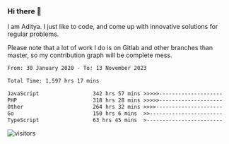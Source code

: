 ### Hi there 👋

I am Aditya. I just like to code, and come up with innovative solutions for regular problems.

Please note that a lot of work I do is on Gitlab and other branches than master, so my contribution graph will be complete mess.

<!--START_SECTION:waka-->

```txt
From: 30 January 2020 - To: 13 November 2023

Total Time: 1,597 hrs 17 mins

JavaScript                 342 hrs 57 mins >>>>>--------------------   21.47 %
PHP                        318 hrs 28 mins >>>>>--------------------   19.94 %
Other                      264 hrs 32 mins >>>>---------------------   16.56 %
Go                         150 hrs 6 mins  >>-----------------------   09.40 %
TypeScript                 63 hrs 45 mins  >------------------------   03.99 %
```

<!--END_SECTION:waka-->

![visitors](https://visitor-badge.glitch.me/badge?page_id=BrainBuzzer.visitor-badge&left_color=green&right_color=red)
